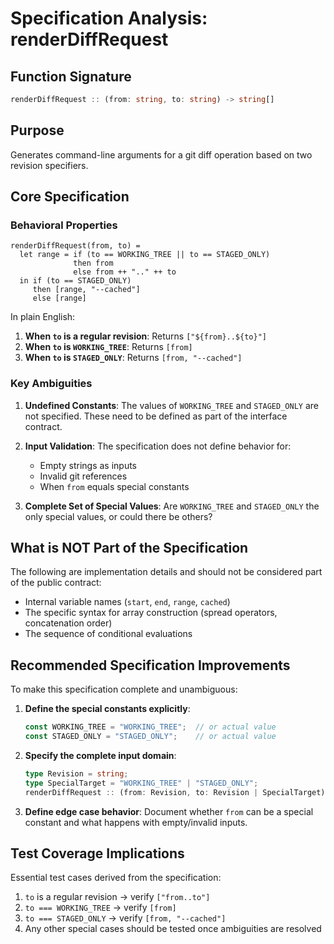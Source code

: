 # Specification Analysis: renderDiffRequest

## Function Signature
```typescript
renderDiffRequest :: (from: string, to: string) -> string[]
```

## Purpose
Generates command-line arguments for a git diff operation based on two revision specifiers.

## Core Specification

### Behavioral Properties

```
renderDiffRequest(from, to) =
  let range = if (to == WORKING_TREE || to == STAGED_ONLY)
              then from
              else from ++ ".." ++ to
  in if (to == STAGED_ONLY)
     then [range, "--cached"]
     else [range]
```

In plain English:
1. **When `to` is a regular revision**: Returns `["${from}..${to}"]`
2. **When `to` is `WORKING_TREE`**: Returns `[from]`
3. **When `to` is `STAGED_ONLY`**: Returns `[from, "--cached"]`

### Key Ambiguities

1. **Undefined Constants**: The values of `WORKING_TREE` and `STAGED_ONLY` are not specified. These need to be defined as part of the interface contract.

2. **Input Validation**: The specification does not define behavior for:
   - Empty strings as inputs
   - Invalid git references
   - When `from` equals special constants

3. **Complete Set of Special Values**: Are `WORKING_TREE` and `STAGED_ONLY` the only special values, or could there be others?

## What is NOT Part of the Specification

The following are implementation details and should not be considered part of the public contract:
- Internal variable names (`start`, `end`, `range`, `cached`)
- The specific syntax for array construction (spread operators, concatenation order)
- The sequence of conditional evaluations

## Recommended Specification Improvements

To make this specification complete and unambiguous:

1. **Define the special constants explicitly**:
   ```typescript
   const WORKING_TREE = "WORKING_TREE";  // or actual value
   const STAGED_ONLY = "STAGED_ONLY";    // or actual value
   ```

2. **Specify the complete input domain**:
   ```typescript
   type Revision = string;
   type SpecialTarget = "WORKING_TREE" | "STAGED_ONLY";
   renderDiffRequest :: (from: Revision, to: Revision | SpecialTarget) -> string[]
   ```

3. **Define edge case behavior**: Document whether `from` can be a special constant and what happens with empty/invalid inputs.

## Test Coverage Implications

Essential test cases derived from the specification:
1. `to` is a regular revision → verify `["from..to"]`
2. `to === WORKING_TREE` → verify `[from]`
3. `to === STAGED_ONLY` → verify `[from, "--cached"]`
4. Any other special cases should be tested once ambiguities are resolved
